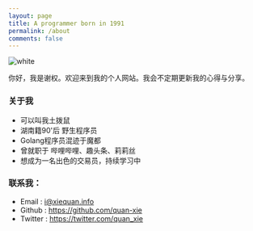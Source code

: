 ```yaml
---
layout: page
title: A programmer born in 1991
permalink: /about
comments: false
---
```

![white](https://blog-1251121783.cos.ap-shanghai.myqcloud.com/2022/07/%E5%9C%9F%E6%8B%A8%E9%BC%A0.png) 

你好，我是谢权。欢迎来到我的个人网站。我会不定期更新我的心得与分享。
### 关于我
- 可以叫我土拨鼠
- 湖南籍90'后 野生程序员 
- Golang程序员混迹于魔都
- 曾就职于 哔哩哔哩、趣头条、莉莉丝
- 想成为一名出色的交易员，持续学习中

### 联系我：
- Email : i@xiequan.info
- Github : https://github.com/quan-xie
- Twitter : https://twitter.com/quan_xie
